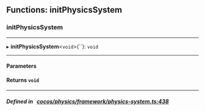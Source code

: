 ## Functions: initPhysicsSystem

### initPhysicsSystem


___
▸ **initPhysicsSystem**<`void`\>(``): `void`
___


#### Parameters


#### Returns `void` 
___


##### Defined in &nbsp;   [cocos/physics/framework/physics-system.ts:438](https://github.com/cocos-creator/engine/blob/c7bf6b8a9/cocos/physics/framework/physics-system.ts#L438)&nbsp;
